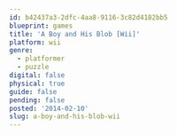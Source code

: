 ```yaml
---
id: b42437a3-2dfc-4aa8-9116-3c82d4182bb5
blueprint: games
title: 'A Boy and His Blob [Wii]'
platform: wii
genre:
  - platformer
  - puzzle
digital: false
physical: true
guide: false
pending: false
posted: '2014-02-10'
slug: a-boy-and-his-blob-wii
---
```

